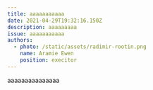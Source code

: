 ```yaml
---
title: aaaaaaaaaaa
date: 2021-04-29T19:32:16.150Z
description: aaaaaaaaa
issue: aaaaaaaaaaa
authors:
  - photo: /static/assets/radimir-rootin.png
    name: Aramie Ewen
    position: execitor
---
```

aaaaaaaaaaaaaaa